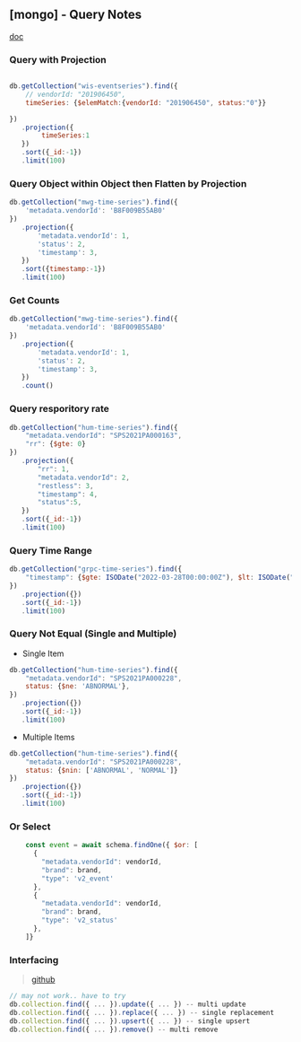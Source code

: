 ## [mongo] - Query Notes

[doc](https://www.mongodb.com/docs/manual/reference/operator/query/)

### Query with Projection

```js

db.getCollection("wis-eventseries").find({
    // vendorId: "201906450",
    timeSeries: {$elemMatch:{vendorId: "201906450", status:"0"}}

})
   .projection({
        timeSeries:1
   })
   .sort({_id:-1})
   .limit(100)
```

### Query Object within Object then Flatten by Projection
```js
db.getCollection("mwg-time-series").find({
    'metadata.vendorId': 'B8F009B55AB0'
})
   .projection({
       'metadata.vendorId': 1,
       'status': 2,
       'timestamp': 3,
   })
   .sort({timestamp:-1})
   .limit(100)
```

### Get Counts
```js
db.getCollection("mwg-time-series").find({
    'metadata.vendorId': 'B8F009B55AB0'
})
   .projection({
       'metadata.vendorId': 1,
       'status': 2,
       'timestamp': 3,
   })
   .count()

```

### Query resporitory rate
```js
db.getCollection("hum-time-series").find({
    "metadata.vendorId": "SPS2021PA000163",
    "rr": {$gte: 0}
})
   .projection({
       "rr": 1,
       "metadata.vendorId": 2,
       "restless": 3,
       "timestamp": 4,
       "status":5,
   })
   .sort({_id:-1})
   .limit(100)
```

### Query Time Range

```js
db.getCollection("grpc-time-series").find({
    "timestamp": {$gte: ISODate("2022-03-28T00:00:00Z"), $lt: ISODate("2022-03-29T01:00:00Z")}
})
   .projection({})
   .sort({_id:-1})
   .limit(100)
```

### Query Not Equal (Single and Multiple)
* Single Item
```js
db.getCollection("hum-time-series").find({
    "metadata.vendorId": "SPS2021PA000228",
    status: {$ne: 'ABNORMAL'},
})
   .projection({})
   .sort({_id:-1})
   .limit(100)
```
* Multiple Items
```js
db.getCollection("hum-time-series").find({
    "metadata.vendorId": "SPS2021PA000228",
    status: {$nin: ['ABNORMAL', 'NORMAL']}
})
   .projection({})
   .sort({_id:-1})
   .limit(100)
```

### Or Select
```js
    const event = await schema.findOne({ $or: [
      {
        "metadata.vendorId": vendorId,
        "brand": brand,
        "type": 'v2_event'
      },
      {
        "metadata.vendorId": vendorId,
        "brand": brand,
        "type": 'v2_status'
      },
    ]}
```



### Interfacing
> [github](https://github.com/tylerbrock/mongo-hacker)
```js
// may not work.. have to try
db.collection.find({ ... }).update({ ... }) -- multi update
db.collection.find({ ... }).replace({ ... }) -- single replacement
db.collection.find({ ... }).upsert({ ... }) -- single upsert
db.collection.find({ ... }).remove() -- multi remove
```